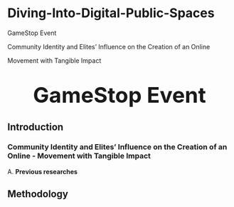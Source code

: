 # Diving-Into-Digital-Public-Spaces

GameStop Event

Community Identity and Elites’ Influence on the Creation of an Online

Movement with Tangible Impact

<h1 align="center"><FONT size ="20pt">GameStop Event</FONT></h1>

## Introduction 
### Community Identity and Elites’ Influence on the Creation of an Online - Movement with Tangible Impact


A. __Previous researches__




## Methodology 


     
## 
